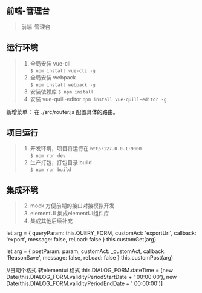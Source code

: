 ﻿## 前端-管理台 ##
> 前端-管理台
## 运行环境 ##
>  
>  1. 全局安装 vue-cli  
> `$ npm install vue-cli -g`
>  2. 全局安装 webpack  
> `$ npm install webpack -g`
>  3. 安装依赖库
> `$ npm install`
> 4. 安装 vue-quill-editor
> `npm install vue-quill-editor -g `

新增菜单：
在  ./src/router.js 配置具体的路由。 

## 项目运行 ##
>  1. 开发环境，项目将运行在 `http:127.0.0.1:9000`  
> `$ npm run dev` 
>  2. 生产打包，打包目录 build  
> `$ npm run build`

## 集成环境 ##
>  2. mock 方便前期的接口对接模拟开发
>  3. elementUI 集成elementUI组件库
>  4. 集成其他后续补充

let arg = {
  queryParam: this.QUERY_FORM,
  customAct: 'exportUrl',
  callback: 'export',
  message: false,
  reLoad: false
}
this.customGet(arg)

let arg = {
  postParam: param,
  customAct: _customAct,
  callback: 'ReasonSave',
  message: false,
  reLoad: false
}
this.customPost(arg)

//日期个格式 转elementui 格式
this.DIALOG_FORM.dateTime = [new Date(this.DIALOG_FORM.validityPeriodStartDate + ' 00:00:00'), new Date(this.DIALOG_FORM.validityPeriodEndDate + ' 00:00:00')]



